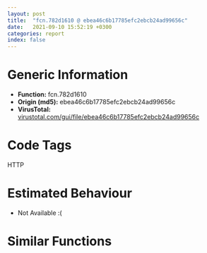```yaml
---
layout: post
title:  "fcn.782d1610 @ ebea46c6b17785efc2ebcb24ad99656c"
date:   2021-09-10 15:52:19 +0300
categories: report
index: false
---
```


# Generic Information
- **Function:** fcn.782d1610
- **Origin (md5):** ebea46c6b17785efc2ebcb24ad99656c
- **VirusTotal:** [virustotal.com/gui/file/ebea46c6b17785efc2ebcb24ad99656c][virustotal_ref]

# Code Tags
<span class="tag" id="HTTP">HTTP</span>


# Estimated Behaviour
<ul><li class="bhv-desc" id="na">Not Available :(</li></ul>

# Similar Functions
<script type="text/javascript" src="https://www.gstatic.com/charts/loader.js"></script>
<script type="text/javascript">

    google.charts.load('current', {'packages':['corechart']});
    google.charts.setOnLoadCallback(drawChart);

    function drawChart() {
    var data = new google.visualization.DataTable();
        data.addColumn('number', 'X');
        data.addColumn('number', 'Y');
        data.addColumn({type: 'string', role: 'tooltip', 'p': {'html': true}});
        data.addColumn({'type': 'string', 'role': 'style'});
        
        data.addRows([
    [0, 0, '<b><a href="/report/fcn.782d1610@ebea46c6b17785efc2ebcb24ad99656c">fcn.782d1610</a><br>@ebea46c6b17785efc2ebcb24ad99656c</b><br>', 'point { fill-color: #e0440e; }'],

        ]);

    var options = {
        title: 'Similarity Plot',
        legend: 'none',
        colors: ['#dedbd9', '#e6693e', '#ec8f6e', '#f3b49f', '#f6c7b6'],
        tooltip: {isHtml: true, trigger: 'both'},
        explorer: {
        actions: ["dragToZoom", "rightClickToReset"],
        },
        chartArea: {
        width: '80%',
        height: '80%'
        },
        width: '100%',
        height: '100%'
    };

    var chart = new google.visualization.ScatterChart(document.getElementById('chart_div'));

    chart.draw(data, options);
    }
    
</script>


<div id="chart_div" style="width: 100%px; height: 100%;"></div>

# Disassembled Code
{% highlight nasm %}

push ebp
mov ebp, esp
sub esp, 0x85c
mov eax, dword[0x783e90cc]
xor eax, ebp
mov dword[ebp-0x10], eax
cmp dword[ebp+0xc], 0
je off.b31
cmp dword[ebp+8], 0
jne off.b48
push 0x64
push 0x781e5524
call sym.MFC80D.DLL_Ordinal_1363
test eax, eax
je off.b48
int3
cmp dword[ebp+0xc], 0
je off.b60
cmp dword[ebp+8], 0
jne off.b67
xor eax, eax
jmp 0x782d1980
mov ecx, dword[ebp+0xc]
cmp dword[ecx+0x14], 0
je off.b102
mov edx, dword[ebp+0xc]
cmp dword[edx+0x10], 0
jne off.b102
push 0x68
push 0x781e5524
call sym.MFC80D.DLL_Ordinal_1363
test eax, eax
je off.b102
int3
mov ecx, dword[ebp+0xc]
cmp dword[ecx+0x30], 0
je off.b137
mov edx, dword[ebp+0xc]
cmp dword[edx+0x2c], 0
jne off.b137
push 0x6a
push 0x781e5524
call sym.MFC80D.DLL_Ordinal_1363
test eax, eax
je off.b137
int3
mov ecx, dword[ebp+0xc]
cmp dword[ecx+0x20], 0
je off.b172
mov edx, dword[ebp+0xc]
cmp dword[edx+0x1c], 0
jne off.b172
push 0x6c
push 0x781e5524
call sym.MFC80D.DLL_Ordinal_1363
test eax, eax
je off.b172
int3
mov ecx, dword[ebp+0xc]
cmp dword[ecx+0x28], 0
je off.b207
mov edx, dword[ebp+0xc]
cmp dword[edx+0x24], 0
jne off.b207
push 0x6e
push 0x781e5524
call sym.MFC80D.DLL_Ordinal_1363
test eax, eax
je off.b207
int3
push 1
push 0x3c
mov ecx, dword[ebp+0xc]
push ecx
call sym.MFC80D.DLL_Ordinal_1475
test eax, eax
jne off.b241
push 0x70
push 0x781e5524
call sym.MFC80D.DLL_Ordinal_1363
test eax, eax
je off.b241
int3
mov dword[ebp-4], 0x824
mov dword[ebp-8], 0
mov eax, dword[ebp+0x18]
and eax, 0x2e000000
mov dword[ebp-0x844], eax
mov dword[ebp-0x848], 0
mov dword[ebp-0x83c], 0
mov ecx, dword[ebp+0x18]
and ecx, 0x90000000
je off.b349
mov edx, dword[ebp+0xc]
cmp dword[edx+0x30], 0
je off.b349
mov eax, dword[ebp+0x18]
and eax, 0x2000000
je off.b331
mov dword[ebp-0x83c], 1
jmp off.b349
mov ecx, dword[ebp-0x848]
or ecx, 0x80000000
mov dword[ebp-0x848], ecx
mov edx, dword[ebp-0x844]
push edx
lea eax, [ebp-4]
push eax
lea ecx, [ebp-0x838]
push ecx
mov edx, dword[ebp+8]
push edx
call dword[sym.imp.WININET.dll_InternetCanonicalizeUrlA]
mov dword[ebp-0x840], eax
cmp dword[ebp-0x840], 0
jne off.b544
call dword[sym.imp.KERNEL32.dll_GetLastError]
cmp eax, 0x7a
je off.b414
xor eax, eax
jmp 0x782d1980
push 0x9b
push 0x781e5524
mov eax, dword[ebp-4]
push eax
call sym.MFC80D.DLL_Ordinal_269
add esp, 0xc
mov dword[ebp-0x84c], eax
mov ecx, dword[ebp-0x84c]
mov dword[ebp-0xc], ecx
cmp dword[ebp-0xc], 0
jne off.b464
xor eax, eax
jmp 0x782d1980
mov dword[ebp-8], 1
mov edx, dword[ebp-0x844]
push edx
lea eax, [ebp-4]
push eax
mov ecx, dword[ebp-0xc]
push ecx
mov edx, dword[ebp+8]
push edx
call dword[sym.imp.WININET.dll_InternetCanonicalizeUrlA]
mov dword[ebp-0x840], eax
cmp dword[ebp-0x840], 0
jne off.b542
mov eax, dword[ebp-0xc]
mov dword[ebp-0x850], eax
mov ecx, dword[ebp-0x850]
push ecx
call sym.MFC80D.DLL_Ordinal_270
add esp, 4
xor eax, eax
jmp 0x782d1980
jmp off.b553
lea edx, [ebp-0x838]
mov dword[ebp-0xc], edx
mov eax, dword[ebp+0xc]
push eax
mov ecx, dword[ebp-0x848]
push ecx
push 0
mov edx, dword[ebp-0xc]
push edx
call dword[sym.imp.WININET.dll_InternetCrackUrlA]
mov dword[ebp-0x840], eax
cmp dword[ebp-0x83c], 0
je off.b673
push 0x2100000
push 0
push 0
mov eax, dword[ebp+0xc]
mov ecx, dword[eax+0x2c]
push ecx
call dword[sym.imp.SHLWAPI.dll_UrlUnescapeA]
test eax, eax
jge off.b654
cmp dword[ebp-8], 0
je off.b647
mov edx, dword[ebp-0xc]
mov dword[ebp-0x854], edx
mov eax, dword[ebp-0x854]
push eax
call sym.MFC80D.DLL_Ordinal_270
add esp, 4
xor eax, eax
jmp 0x782d1980
mov ecx, dword[ebp+0xc]
mov edx, dword[ecx+0x2c]
push edx
call dword[sym.imp.KERNEL32.dll_lstrlenA]
mov ecx, dword[ebp+0xc]
mov dword[ecx+0x30], eax
cmp dword[ebp-8], 0
je off.b703
mov edx, dword[ebp-0xc]
mov dword[ebp-0x858], edx
mov eax, dword[ebp-0x858]
push eax
call sym.MFC80D.DLL_Ordinal_270
add esp, 4
cmp dword[ebp-0x840], 0
jne off.b726
mov ecx, dword[ebp+0x10]
mov dword[ecx], 0x1000
jmp 0x782d197a
mov edx, dword[ebp+0x14]
mov eax, dword[ebp+0xc]
mov cx, word[eax+0x18]
mov word[edx], cx
mov edx, dword[ebp+0xc]
mov eax, dword[edx+0xc]
mov dword[ebp-0x85c], eax
mov ecx, dword[ebp-0x85c]
sub ecx, 1
mov dword[ebp-0x85c], ecx
cmp dword[ebp-0x85c], 6
ja case.default.0x782d191d
mov edx, dword[ebp-0x85c]
jmp dword[edx*4+0x782d1990]
mov eax, dword[ebp+0x10]
mov dword[eax], 1
jmp 0x782d197a
mov ecx, dword[ebp+0x10]
mov dword[ecx], 2
jmp 0x782d197a
mov edx, dword[ebp+0x10]
mov dword[edx], 3
jmp 0x782d197a
mov eax, dword[ebp+0x10]
mov dword[eax], 0x100b
jmp 0x782d197a
mov ecx, dword[ebp+0x10]
mov dword[ecx], 0x1001
jmp 0x782d197a
mov edx, dword[ebp+0x10]
mov dword[edx], 0x1006
jmp 0x782d197a
mov eax, dword[ebp+0x10]
mov dword[eax], 0x1002
jmp 0x782d197a
mov ecx, dword[ebp+0x10]
mov dword[ecx], 0x1000
mov eax, dword[ebp-0x840]
mov ecx, dword[ebp-0x10]
xor ecx, ebp
call fcn.783a2cd0
mov esp, ebp
pop ebp
ret 0x14

{% endhighlight %}

[virustotal_ref]: https://www.virustotal.com/gui/file/ebea46c6b17785efc2ebcb24ad99656c